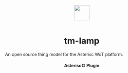 <div align="center">
  <a href="https://asterisc.io" target="_blank" >
    <img height="50" src="src/assets/icon.svg" style="margin: 12px 0px">
  </a>

  <h1>tm-lamp</h1>
</div>

An open source thing model for the Asterisc WoT platform.

<div align="center">
  <h4>Asterisc© Plugin</h4>
</div>
